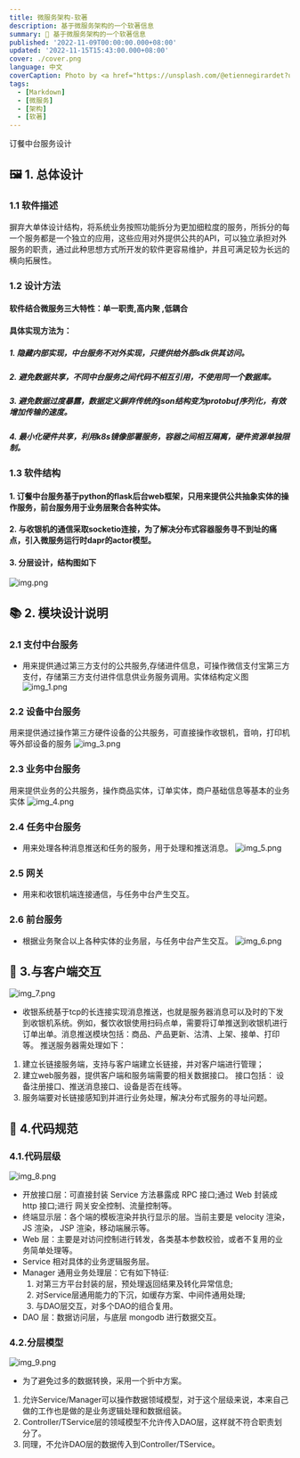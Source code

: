 ```yaml
---
title: 微服务架构-软著
description: 基于微服务架构的一个软著信息
summary: 📝 基于微服务架构的一个软著信息
published: '2022-11-09T00:00:00.000+08:00'
updated: '2022-11-15T15:43:00.000+08:00'
cover: ./cover.png
language: 中文
coverCaption: Photo by <a href="https://unsplash.com/@etiennegirardet?utm_source=unsplash&utm_medium=referral&utm_content=creditCopyText">Etienne Girardet</a> on <a href="https://unsplash.com/s/photos/motivation?utm_source=unsplash&utm_medium=referral&utm_content=creditCopyText">Unsplash</a>
tags:
  - [Markdown]
  - [微服务]
  - [架构]
  - [软著]
---
```

订餐中台服务设计

## 🖼️ 1. 总体设计

### 1.1 软件描述
  摒弃大单体设计结构，将系统业务按照功能拆分为更加细粒度的服务，所拆分的每一个服务都是一个独立的应用，这些应用对外提供公共的API，可以独立承担对外服务的职责，通过此种思想方式所开发的软件更容易维护，并且可满足较为长远的横向拓展性。

### 1.2 设计方法

#### 软件结合微服务三大特性：单一职责,高内聚 ,低耦合
#### 具体实现方法为： 
##### 1. 隐藏内部实现，中台服务不对外实现，只提供给外部sdk供其访问。
##### 2. 避免数据共享，不同中台服务之间代码不相互引用，不使用同一个数据库。
##### 3. 避免数据过度暴露，数据定义摒弃传统的json结构变为protobuf序列化，有效增加传输的速度。
##### 4. 最小化硬件共享，利用k8s镜像部署服务，容器之间相互隔离，硬件资源单独限制。

### 1.3 软件结构

#### 1. 订餐中台服务基于python的flask后台web框架，只用来提供公共抽象实体的操作服务，前台服务用于业务层聚合各种实体。
#### 2. 与收银机的通信采取socketio连接，为了解决分布式容器服务寻不到址的痛点，引入微服务运行时dapr的actor模型。
#### 3. 分层设计，结构图如下
![img.png](cover.png)

## 📚 2. 模块设计说明

### 2.1 支付中台服务
- 用来提供通过第三方支付的公共服务,存储进件信息，可操作微信支付宝第三方支付，存储第三方支付进件信息供业务服务调用。实体结构定义图
![img_1.png](img_1.png)

### 2.2 设备中台服务
用来提供通过操作第三方硬件设备的公共服务，可直接操作收银机，音响，打印机等外部设备的服务
![img_3.png](img_3.png)

### 2.3 业务中台服务
用来提供业务的公共服务，操作商品实体，订单实体，商户基础信息等基本的业务实体
![img_4.png](img_4.png)

### 2.4 任务中台服务
- 用来处理各种消息推送和任务的服务，用于处理和推送消息。
![img_5.png](img_5.png)

### 2.5 网关
- 用来和收银机端连接通信，与任务中台产生交互。

### 2.6 前台服务
- 根据业务聚合以上各种实体的业务层，与任务中台产生交互。
![img_6.png](img_6.png)

## 🚀 3.与客户端交互
![img_7.png](img_7.png)
- 收银系统基于tcp的长连接实现消息推送，也就是服务器消息可以及时的下发到收银机系统。例如，餐饮收银使用扫码点单，需要将订单推送到收银机进行订单出单。消息推送模块包括：商品、产品更新、沽清、上架、接单、打印等。
推送服务器需处理如下：
1. 建立长链接服务端，支持与客户端建立长链接，并对客户端进行管理；
2. 建立web服务器，提供客户端和服务端需要的相关数据接口。
接口包括： 设备注册接口、推送消息接口、设备是否在线等。
3. 服务端要对长链接感知到并进行业务处理，解决分布式服务的寻址问题。

## 📝 4.代码规范
### 4.1.代码层级
![img_8.png](img_8.png)

- 开放接口层：可直接封装 Service 方法暴露成 RPC 接口;通过 Web 封装成 http 接口;进行 网关安全控制、流量控制等。
- 终端显示层：各个端的模板渲染并执行显示的层。当前主要是 velocity 渲染，JS 渲染， JSP 渲染，移动端展示等。
- Web 层：主要是对访问控制进行转发，各类基本参数校验，或者不复用的业务简单处理等。
- Service 相对具体的业务逻辑服务层。
- Manager 通用业务处理层：它有如下特征:
  1. 对第三方平台封装的层，预处理返回结果及转化异常信息;
  2. 对Service层通用能力的下沉，如缓存方案、中间件通用处理;
  3. 与DAO层交互，对多个DAO的组合复用。
- DAO 层：数据访问层，与底层 mongodb 进行数据交互。

### 4.2.分层模型
![img_9.png](img_9.png)
- 为了避免过多的数据转换，采用一个折中方案。

1. 允许Service/Manager可以操作数据领域模型，对于这个层级来说，本来自己做的工作也是做的是业务逻辑处理和数据组装。 
2. Controller/TService层的领域模型不允许传入DAO层，这样就不符合职责划分了。 
3. 同理，不允许DAO层的数据传入到Controller/TService。